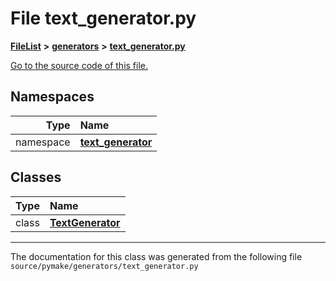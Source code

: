 
# File text\_generator.py



[**FileList**](files.md) **>** [**generators**](dir_37593b55cf35ebc86f5d534ab79306ef.md) **>** [**text\_generator.py**](text__generator_8py.md)

[Go to the source code of this file.](text__generator_8py_source.md)












## Namespaces

| Type | Name |
| ---: | :--- |
| namespace | [**text\_generator**](namespacepymake_1_1generators_1_1text__generator.md) <br> |

## Classes

| Type | Name |
| ---: | :--- |
| class | [**TextGenerator**](classpymake_1_1generators_1_1text__generator_1_1TextGenerator.md) <br> |














------------------------------
The documentation for this class was generated from the following file `source/pymake/generators/text_generator.py`
